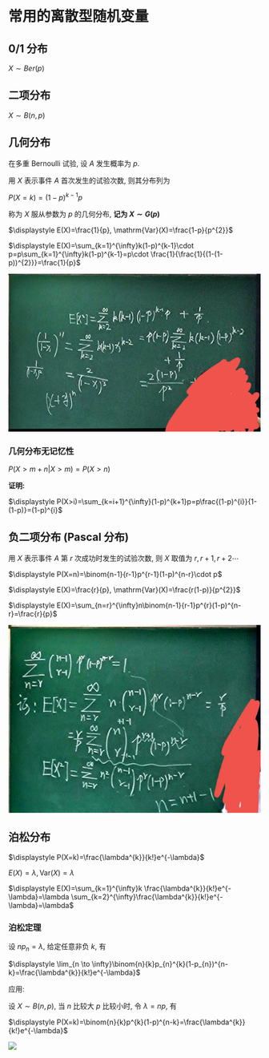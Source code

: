# 常用的离散型随机变量

## 0/1 分布

$X\sim Ber(p)$

## 二项分布

$X\sim B(n,p)$

## 几何分布

在多重 Bernoulli 试验, 设 $A$ 发生概率为 $p$.

用 $X$ 表示事件 $A$ 首次发生的试验次数, 则其分布列为 

$P(X=k)=(1-p)^{k-1}p$

称为 $X$ 服从参数为 $p$ 的几何分布, **记为 $X\sim G(p)$**

$\displaystyle E(X)=\frac{1}{p}, \mathrm{Var}(X)=\frac{1-p}{p^{2}}$

$\displaystyle E(X)=\sum_{k=1}^{\infty}k(1-p)^{k-1}\cdot p=p\sum_{k=1}^{\infty}k(1-p)^{k-1}=p\cdot \frac{1}{\frac{1}{(1-(1-p))^{2}}}=\frac{1}{p}$

![](images/2021-10-08-11-24-16.png)

### 几何分布无记忆性

$\displaystyle P(X>m+n|X>m)=P(X>n)$

**证明:**

$\displaystyle P(X>i)=\sum_{k=i+1}^{\infty}(1-p)^{k+1}p=p\frac{(1-p)^{i}}{1-(1-p)}=(1-p)^{i}$


## 负二项分布 (Pascal 分布)

用 $X$ 表示事件 $A$ 第 $r$ 次成功时发生的试验次数, 则 $X$ 取值为 $r, r+1, r+2\cdots$

$\displaystyle P(X=n)=\binom{n-1}{r-1}p^{r-1}(1-p)^{n-r}\cdot p$

$\displaystyle E(X)=\frac{r}{p}, \mathrm{Var}(X)=\frac{r(1-p)}{p^{2}}$

$\displaystyle E(X)=\sum_{n=r}^{\infty}n\binom{n-1}{r-1}p^{r}(1-p)^{n-r}=\frac{r}{p}$

![](images/2021-10-08-11-24-34.png)


## 泊松分布

$\displaystyle P(X=k)=\frac{\lambda^{k}}{k!}e^{-\lambda}$

$\displaystyle E(X)=\lambda, \mathrm{Var}(X)=\lambda$

$\displaystyle E(X)=\sum_{k=1}^{\infty}k \frac{\lambda^{k}}{k!}e^{-\lambda}=\lambda \sum_{k=2}^{\infty}\frac{\lambda^{k}}{k!}e^{-\lambda}=\lambda$

### 泊松定理

设 $np_{n}=\lambda$, 给定任意非负 $k$, 有

$\displaystyle \lim_{n \to \infty}\binom{n}{k}p_{n}^{k}(1-p_{n})^{n-k}=\frac{\lambda^{k}}{k!}e^{-\lambda}$

应用:

设 $X\sim B(n,p)$, 当 $n$ 比较大 $p$ 比较小时, 令 $\lambda=np$, 有

$\displaystyle P(X=k)=\binom{n}{k}p^{k}(1-p)^{n-k}=\frac{\lambda^{k}}{k!}e^{-\lambda}$

![](images/2021-10-08-11-53-39.png)


